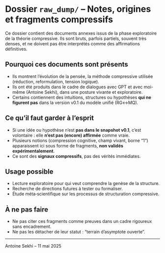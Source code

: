 # Dossier `raw_dump/` – Notes, origines et fragments compressifs

Ce dossier contient des documents annexes issus de la phase exploratoire de la théorie compressive. Ils sont bruts, parfois partiels, souvent très denses, et ne doivent pas être interprétés comme des affirmations définitives.

## Pourquoi ces documents sont présents

- Ils montrent l’évolution de la pensée, la méthode compressive utilisée (réduction, reformulation, tension logique).
- Ils ont été produits dans le cadre de dialogues avec GPT et avec moi-même (Antoine Sekhi), dans une posture vivante et exploratoire.
- Certains contiennent des intuitions, structures ou hypothèses **qui ne figurent pas** dans la version v0.1 du modèle unifié (RG↔MQ).

## Ce qu’il faut garder à l’esprit

- Si une idée ou hypothèse n’est **pas dans le snapshot v0.1**, c’est volontaire : elle **n’est pas (encore) affirmée** comme vraie.
- Plusieurs notions (compression cognitive, champ vivant, borne “1”) apparaissent ici sous forme de fragments, **non validés expérimentalement**.
- Ce sont des **signaux compressifs**, pas des vérités immédiates.

## Usage possible

- Lecture exploratoire pour qui veut comprendre la genèse de la structure.
- Recherche de directions futures à tester ou formaliser.
- Étude méta‑scientifique sur les processus de structuration compressive.

## À ne pas faire

- Ne pas citer ces fragments comme preuves dans un cadre rigoureux sans encadrement.
- Ne pas les détacher de leur statut : “terrain d’asymptote ouverte”.

---

Antoine Sekhi – 11 mai 2025
